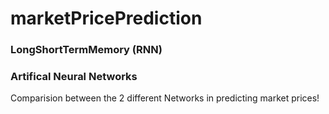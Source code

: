 # marketPricePrediction

### LongShortTermMemory (RNN)
### Artifical Neural Networks

Comparision between the 2 different Networks in predicting market prices!
